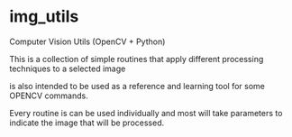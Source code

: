 # img_utils
Computer Vision Utils (OpenCV + Python)

This is a collection of simple routines that apply different processing techniques to a selected image

is also intended to be used as a reference and learning tool for some OPENCV commands.

Every routine is can be used individually and most will take parameters to indicate the image that will be processed.
